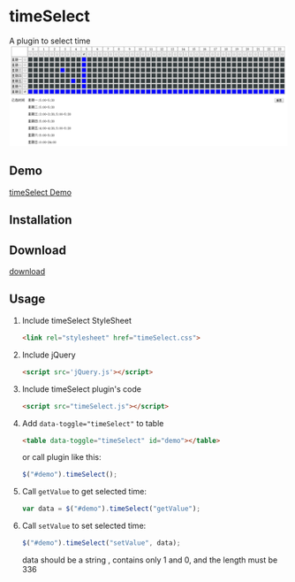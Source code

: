 # timeSelect
A plugin to select time 
![preview](https://github.com/nummy/timeSelect/blob/master/doc/img/demo.png)

## Demo
[timeSelect Demo](http://codepen.io/nummy/full/jAxyEz/)

## Installation

## Download
[download](https://github.com/nummy/timeSelect/archive/master.zip)

## Usage

1. Include timeSelect StyleSheet

   ```html
   <link rel="stylesheet" href="timeSelect.css">
   ```

2. Include jQuery

   ```html
   <script src='jQuery.js'></script>
   ```

3. Include timeSelect plugin's code

   ```html
   <script src="timeSelect.js"></script>
   ```

4. Add `data-toggle="timeSelect"` to table

   ```html
   <table data-toggle="timeSelect" id="demo"></table>
   ```

   or call plugin like this:

   ```javascript
   $("#demo").timeSelect();
   ```

5. Call `getValue` to get selected time:

   ```javascript
   var data = $("#demo").timeSelect("getValue");
   ```

6. Call `setValue` to set selected time:

   ```javascript
   $("#demo").timeSelect("setValue", data);
   ```
   data should be a string , contains only 1 and 0, and the length must be 336 

